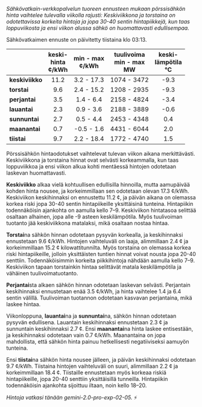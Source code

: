 *Sähkövatkain-verkkopalvelun tuoreen ennusteen mukaan pörssisähkön hinta vaihtelee tulevalla viikolla rajusti: Keskiviikkona ja torstaina on odotettavissa korkeita hintoja ja jopa 30-40 sentin hintapiikkejä, kun taas loppuviikosta ja ensi viikon alussa sähkö on huomattavasti edullisempaa.*


Sähkövatkaimen ennuste on päivitetty tiistaina klo 03:13.

|    | keski-<br>hinta<br>¢/kWh | min - max<br>¢/kWh | tuulivoima<br>min - max<br>MW | keski-<br>lämpötila<br>°C |
|:---|:---:|:---:|:---:|:---:|
| **keskiviikko** | 11.2 | 3.2 - 17.3 | 1074 - 3472 | -9.3 |
| **torstai**     | 9.6  | 2.4 - 15.2 | 1208 - 2935 | -9.3 |
| **perjantai**    | 3.5  | 1.4 - 6.4  | 2158 - 4824 | -3.4 |
| **lauantai**    | 2.3  | 0.9 - 3.6  | 2188 - 3889 | -0.6 |
| **sunnuntai**   | 2.7  | 0.5 - 4.4  | 2453 - 4348 |  0.4 |
| **maanantai**   | 0.7  | -0.5 - 1.6 | 4431 - 6044 |  2.0 |
| **tiistai**     | 9.7  | 2.2 - 18.4 | 1772 - 4740 |  1.5 |

Pörssisähkön hintaodotukset vaihtelevat tulevan viikon aikana merkittävästi. Keskiviikkona ja torstaina hinnat ovat selvästi korkeammalla, kun taas loppuviikkoa ja ensi viikon alkua kohti mentäessä hintojen odotetaan laskevan huomattavasti.

**Keskiviikko** alkaa vielä kohtuullisen edullisilla hinnoilla, mutta aamupäivää kohden hinta nousee, ja korkeimmillaan sen odotetaan olevan 17.3 ¢/kWh. Keskiviikon keskihinnaksi on ennustettu 11.2 ¢, ja päivän aikana on olemassa korkea riski jopa 30-40 sentin hintapiikeille yksittäisinä tunteina. Hintapiikin todennäköisin ajankohta on aamulla kello 7–9. Keskiviikon hintatasoa selittää osaltaan alhainen, jopa alle -9 asteen keskilämpötila. Myös tuulivoiman tuotanto jää keskiviikkona matalaksi, mikä osaltaan nostaa hintaa.

**Torstai**na sähkön hinnan odotetaan pysyvän korkealla, ja keskihinnaksi ennustetaan 9.6 ¢/kWh. Hintojen vaihteluväli on laaja, alimmillaan 2.4 ¢ ja korkeimmillaan 15.2 ¢ kilowattitunnilta. Myös torstaina on olemassa korkea riski hintapiikeille, jolloin yksittäisten tuntien hinnat voivat nousta jopa 20-40 senttiin. Todennäköisimmin korkeita piikkihintoja nähdään aamulla kello 7–9. Keskiviikon tapaan torstainkin hintaa selittävät matala keskilämpötila ja vähäinen tuulivoimatuotanto.

**Perjantai**sta alkaen sähkön hinnan odotetaan laskevan selvästi. Perjantain keskihinnaksi ennustetaan enää 3.5 ¢/kWh, ja hinta vaihtelee 1.4 ja 6.4 sentin välillä. Tuulivoiman tuotannon odotetaan kasvavan perjantaina, mikä laskee hintaa.

Viikonloppuna, **lauantai**na ja **sunnuntai**na, sähkön hinnan odotetaan pysyvän edullisena. Lauantain keskihinnaksi ennustetaan 2.3 ¢ ja sunnuntain keskihinnaksi 2.7 ¢. Ensi **maanantai**na hinta laskee entisestään, ja keskihinnaksi odotetaan vain 0.7 ¢/kWh. Maanantaina on jopa mahdollista, että sähkön hinta painuu hetkellisesti negatiiviseksi aamuyön tunteina.

Ensi **tiistai**na sähkön hinta nousee jälleen, ja päivän keskihinnaksi odotetaan 9.7 ¢/kWh. Tiistaina hintojen vaihteluväli on suuri, alimmillaan 2.2 ¢ ja korkeimmillaan 18.4 ¢. Tiistaille ennustetaan myös korkeaa riskiä hintapiikeille, jopa 20-40 senttiin yksittäisillä tunneilla. Hintapiikin todennäköisin ajankohta sijoittuu iltaan, noin kello 18–20.

*Hintoja vatkasi tänään gemini-2.0-pro-exp-02-05.* ⚡

